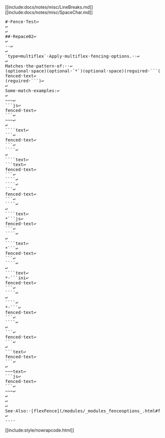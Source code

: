 [[include:docs/notes/misc/LineBreaks.md]]
[[include:docs/notes/misc/SpaceChar.md]]

<div class="nowrapcode">
<pre>
#·Fence·Test↩
↩
↩
##·Repace02↩
↩
··↩
↩
&#96;type=multiflex&#96;·Apply·multiflex·fencing·options.··↩
↩
Matches·the·pattern·of:··↩
&#40;optional·space&#41;&#40;optional·&#96;*&#96;&#41;&#40;optional·space&#41;&#40;reguired·&#96;&#96;&#96;&#40;optional·type&#41;↩
fenced·text↩
&#40;reguired·&#96;&#96;&#96;&#41;↩
↩
Some·match·examples:↩
↩
&#126;&#126;&#126;↩
&#96;&#96;&#96;js↩
fenced·text↩
&#96;&#96;&#96;↩
&#126;&#126;&#126;↩
↩
&#96;&#96;&#96;&#96;text↩
&#96;&#96;&#96;↩
fenced·text↩
&#96;&#96;&#96;↩
&#96;&#96;&#96;&#96;↩
↩
&#96;&#96;&#96;&#96;text↩
&#96;&#96;&#96;text↩
fenced·text↩
&#96;&#96;&#96;↩
&#96;&#96;&#96;&#96;↩
&#96;&#96;&#96;&#96;↩
&#96;&#96;&#96;↩
fenced·text↩
&#96;&#96;&#96;↩
&#96;&#96;&#96;&#96;↩
↩
&#96;&#96;&#96;&#96;text↩
*&#96;&#96;&#96;js↩
fenced·text↩
&#96;&#96;&#96;↩
&#96;&#96;&#96;&#96;↩
↩
&#96;&#96;&#96;&#96;text↩
*&#96;&#96;&#96;↩
fenced·text↩
&#96;&#96;&#96;↩
&#96;&#96;&#96;&#96;↩
↩
&#96;&#96;&#96;&#96;text↩
*·&#96;&#96;&#96;ini↩
fenced·text↩
&#96;&#96;&#96;↩
&#96;&#96;&#96;&#96;↩
↩
&#96;&#96;&#96;&#96;↩
*·&#96;&#96;&#96;↩
fenced·text↩
&#96;&#96;&#96;↩
&#96;&#96;&#96;&#96;↩
↩
&#96;&#96;&#96;↩
fenced·text↩
&#96;&#96;&#96;↩
↩
&#96;&#96;&#96;text↩
fenced·text↩
&#96;&#96;&#96;↩
↩
&#126;&#126;&#126;text↩
&#96;&#96;&#96;js↩
fenced·text↩
&#96;&#96;&#96;↩
&#126;&#126;&#126;↩
↩
↩
↩
See·Also:·&#91;flexFence&#93;&#40;/modules/_modules_fenceoptions_.html#flexfence&#41;··↩
↩
····
</pre>
</div>

[[include:style/nowrapcode.html]]